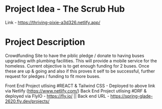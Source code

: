 # Project Idea - The Scrub Hub 
Link - https://thriving-pixie-a3d326.netlify.app/

# Project Description 
Crowdfunding Site to have the piblic pledge / donate to having buses upgrading with plumbing facilities. 
This will provide a mobile service for the homeless. Current objective is to get enough funding for 2 buses. 
Once these are up & going and also if this proves it self to be successful, further request for pledges / funding to fit more buses. 

Front End Project utlising #REACT & Tailwind CSS - Deployed to above link via Netlify (https://www.netlify.com/)
Back End Project utlising #DRF & deployed via FlyIO - https://fly.io/ || Back end URL - https://spring-glade-2620.fly.dev/projects/

